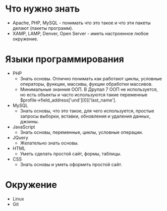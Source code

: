 # Что нужно знать

 - Apache, PHP, MySQL - понимать что это такое и что эти пакеты делают (пакеты программ).
 - XAMP, LAMP, Denver, Open Server - иметь настроенное любое окружение.
 
# Языки программирования

 - PHP
   - Знать основы. Отлично понимать как работают циклы, условные операторы, функции, массивы, фукции обработки массивов.
   - Минимальные знанния ООП. В Друпал 7 ООП не используется, но есть объекты и часто используются такие переменные $profile->field_address['und'][0]['last_name'].
 - MySQL
   - Знать основы, что это такое, для чего используется, простые запросы выборки, вставки, обновления и удаления данных, джоины.
 - JavaScript
   - Знать основы, переменные, циклы, условные операции.
 - JQuery
   - Желательно знать основы.
 - HTML
   - Уметь сделать простой сайт, формы, таблицы.
 - CSS
   - Знать основы и уметь оформить простой сайт.

# Окружение
 - Linux
 - Git
